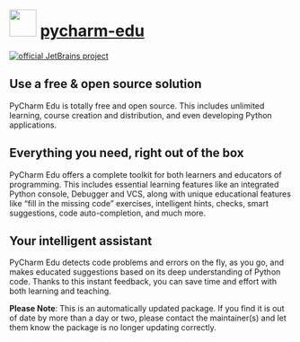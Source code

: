 ﻿# <img src="https://cdn.jsdelivr.net/gh/mkevenaar/chocolatey-packages@d7949131bb33509ebc8294e210fd60c84af5b082/icons/pycharm-edu.png" width="48" height="48"/> [pycharm-edu](https://community.chocolatey.org/packages/pycharm-edu)

[![official JetBrains project](http://jb.gg/badges/official-plastic.svg)](https://confluence.jetbrains.com/display/ALL/JetBrains+on+GitHub)

## Use a free & open source solution

PyCharm Edu is totally free and open source. This includes unlimited learning, course creation and distribution, and even developing Python applications.

## Everything you need, right out of the box

PyCharm Edu offers a complete toolkit for both learners and educators of programming. This includes essential learning features like an integrated Python console, Debugger and VCS, along with unique educational features like “fill in the missing code” exercises, intelligent hints, checks, smart suggestions, code auto-completion, and much more.

## Your intelligent assistant

PyCharm Edu detects code problems and errors on the fly, as you go, and makes educated suggestions based on its deep understanding of Python code. Thanks to this instant feedback, you can save time and effort with both learning and teaching.

**Please Note**: This is an automatically updated package. If you find it is
out of date by more than a day or two, please contact the maintainer(s) and
let them know the package is no longer updating correctly.
